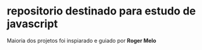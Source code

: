 # repositorio destinado para estudo de javascript

Maioria dos projetos foi inspiarado e guiado por **Roger Melo**
